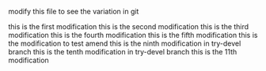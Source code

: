 modify this file to see the variation in git

this is the first modification
this is the second modification
this is the third modification
this is the fourth modification
this is the fifth modification
this is the modification to test amend
this is the ninth modification in try-devel branch
this is the tenth modification in try-devel branch
this is the 11th modification

